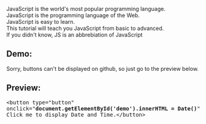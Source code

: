 JavaScript is the world's most popular programming language.
<br>
JavaScript is the programming language of the Web.
<br>
JavaScript is easy to learn.
<br>
This tutorial will teach you JavaScript from basic to advanced.
<br>
If you didn't know, JS is an abbrebiation of JavaScript
<p></p>
<h2>Demo:</h2>
Sorry, buttons can't be displayed on github, so just go to the preview below.
<h2>Preview:</h2>
<pre>
&lt;button type="button"
onclick="<b>document.getElementById('demo').innerHTML = Date()</b>"&gt;
Click me to display Date and Time.&lt;/button&gt;
</pre>
